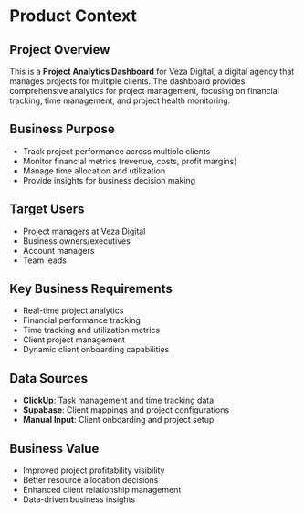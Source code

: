 # Product Context

## Project Overview
This is a **Project Analytics Dashboard** for Veza Digital, a digital agency that manages projects for multiple clients. The dashboard provides comprehensive analytics for project management, focusing on financial tracking, time management, and project health monitoring.

## Business Purpose
- Track project performance across multiple clients
- Monitor financial metrics (revenue, costs, profit margins)
- Manage time allocation and utilization
- Provide insights for business decision making

## Target Users
- Project managers at Veza Digital
- Business owners/executives
- Account managers
- Team leads

## Key Business Requirements
- Real-time project analytics
- Financial performance tracking
- Time tracking and utilization metrics
- Client project management
- Dynamic client onboarding capabilities

## Data Sources
- **ClickUp**: Task management and time tracking data
- **Supabase**: Client mappings and project configurations
- **Manual Input**: Client onboarding and project setup

## Business Value
- Improved project profitability visibility
- Better resource allocation decisions
- Enhanced client relationship management
- Data-driven business insights
